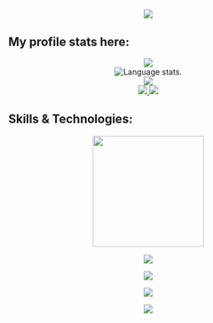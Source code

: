 <div align="center">
  <h1>
    <a href="https://github.com/dawidolko/dawidolko">
      <img src="https://readme-typing-svg.herokuapp.com?font=Fira+Code&weight=500&size=40&pause=1000&color=F7C213&center=true&vCenter=true&width=435&height=70&lines=Hi%2C+I'm+Cauã%F0%9F%91%8B">
    </a>
  </h1>
</div>

## **My profile stats here:**
<div align="center">
  <a href="https://github.com/caua-developerr">
    <img src="http://github-profile-summary-cards.vercel.app/api/cards/profile-details?username=caua-developerr&theme=slateorange" />
  </a>
  
  </div>
<div align="center">
  <img src="https://github-readme-stats.vercel.app/api/top-langs/?username=caua-developerr&langs_count=8&theme=great-gatsby" alt="Language stats.">
</div>
<div align="center">
  <a href="https://github.com/caua-developer">
    <img src="https://github-readme-streak-stats.herokuapp.com?user=caua-developerr&theme=rising-sun&hide_border=true&exclude_days=Sun" />
  </a>
  
</div>
  
<div align="center">
  <a href="https://github.com/caua-developerr">
    <img src="http://github-profile-summary-cards.vercel.app/api/cards/stats?username=caua-developerr&theme=slateorange" />
    <img src="http://github-profile-summary-cards.vercel.app/api/cards/most-commit-language?username=caua-developerr&theme=slateorange" />
  </a>
</div>

## **Skills & Technologies:**

<div align="center">
  <p align="center">
    <img src="https://media.giphy.com/media/QssGEmpkyEOhBCb7e1/giphy.gif" width="200"/>
  </p>
</div>
<div align="center">
  <p align="center">
  <a href="https://github.com/caua-developerr">
    <img src="https://img.shields.io/badge/Languages:-orange" />
  </a>
</p>
</div>
<div align="center">
  <p align="center">
  <a href="https://github.com/caua-developerr?tab=repositories">
    <img src="https://skillicons.dev/icons?i=css,html,js" />
  </a>
</p>
</div>
<div align="center">
  <p align="center">
  <a href="https://github.com/caua-developerr">
    <img src="https://img.shields.io/badge/Development:-orange" />
  </a>
</p>
</div>
<div align="center">
  <p align="center">
  <a href="https://github.com/caua-developerr?tab=repositories">
    <img src="https://skillicons.dev/icons?i=vscode" /> 
  </a>
</p>
</div>
